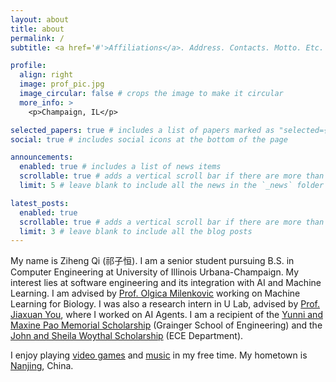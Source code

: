 ```yaml
---
layout: about
title: about
permalink: /
subtitle: <a href='#'>Affiliations</a>. Address. Contacts. Motto. Etc.

profile:
  align: right
  image: prof_pic.jpg
  image_circular: false # crops the image to make it circular
  more_info: >
    <p>Champaign, IL</p>

selected_papers: true # includes a list of papers marked as "selected={true}"
social: true # includes social icons at the bottom of the page

announcements:
  enabled: true # includes a list of news items
  scrollable: true # adds a vertical scroll bar if there are more than 3 news items
  limit: 5 # leave blank to include all the news in the `_news` folder

latest_posts:
  enabled: true
  scrollable: true # adds a vertical scroll bar if there are more than 3 new posts items
  limit: 3 # leave blank to include all the blog posts
---
```


My name is Ziheng Qi (祁子恒). I am a senior student pursuing B.S. in Computer Engineering at University of Illinois Urbana-Champaign. My interest lies at software engineering and its integration with AI and Machine Learning. I am advised by [Prof. Olgica Milenkovic](https://ece.illinois.edu/about/directory/faculty/milenkov) working on Machine Learning for Biology. I was also a research intern in U Lab, advised by [Prof. Jiaxuan You](https://cs.stanford.edu/people/jiaxuan/), where I worked on AI Agents. I am a recipient of the [Yunni and Maxine Pao Memorial Scholarship](https://siebelschool.illinois.edu/about/awards/graduate-fellowships-awards/yunni-and-maxine-pao-memorial-fellowship) (Grainger School of Engineering) and the [John and Sheila Woythal Scholarship](https://ece.illinois.edu/academics/ugrad/scholarships-and-awards/scholarships/woythal) (ECE Department).

I enjoy playing [video games](https://en.wikipedia.org/wiki/Elden_Ring) and [music](https://www.corywongmusic.com/) in my free time. My hometown is [Nanjing](https://en.wikipedia.org/wiki/Nanjing), China.
